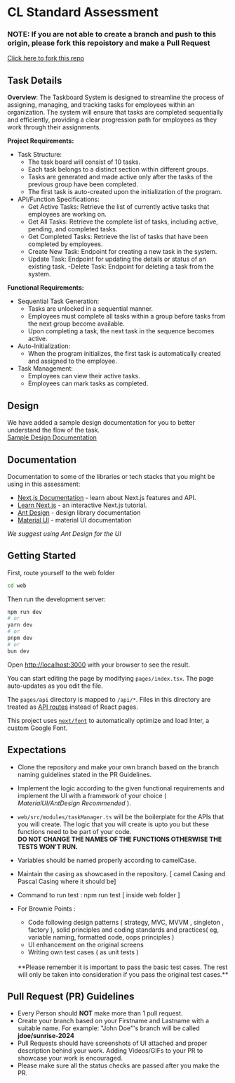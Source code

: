 # CL Standard Assessment

### NOTE: If you are not able to create a branch and push to this origin, please fork this repoistory and make a Pull Request

[Click here to fork this repo](https://github.com/CaravelLabs/CL-Standard-Assessment/fork)

## Task Details

**Overview**:
The Taskboard System is designed to streamline the process of assigning, managing, and tracking tasks for employees within an organization. The system will ensure that tasks are completed sequentially and efficiently, providing a clear progression path for employees as they work through their assignments.

**Project Requirements:**

- Task Structure:
    - The task board will consist of 10 tasks.
    - Each task belongs to a distinct section within different groups.
    - Tasks are generated and made active only after the tasks of the previous group have been completed.
    - The first task is auto-created upon the initialization of the program.
- API/Function Specifications:
    - Get Active Tasks: Retrieve the list of currently active tasks that employees are working on.
    - Get All Tasks: Retrieve the complete list of tasks, including active, pending, and completed tasks.
    - Get Completed Tasks: Retrieve the list of tasks that have been completed by employees.
    - Create New Task: Endpoint for creating a new task in the system.
    - Update Task: Endpoint for updating the details or status of an existing task.
    -Delete Task: Endpoint for deleting a task from the system.

**Functional Requirements:**

- Sequential Task Generation:
    - Tasks are unlocked in a sequential manner.
    - Employees must complete all tasks within a group before tasks from the next group become available.
    - Upon completing a task, the next task in the sequence becomes active.
- Auto-Initialization:
    - When the program initializes, the first task is automatically created and assigned to the employee.
- Task Management:
    - Employees can view their active tasks.
    - Employees can mark tasks as completed.
## Design

We have added a sample design documentation for you to better understand the flow of the task.
<br>
[Sample Design Documentation](https://www.figma.com/design/oBC0zPGhL1VzV2Bm31D2bR/Task-Board-Documentation?node-id=17-2327)


## Documentation

Documentation to some of the libraries or tech stacks that you might be using in this assessment:

- [Next.js Documentation](https://nextjs.org/docs) - learn about Next.js features and API.
- [Learn Next.js](https://nextjs.org/learn) - an interactive Next.js tutorial.
- [Ant Design](https://ant.design/components/overview/) - design library documentation
- [Material UI](https://mui.com/material-ui/getting-started/) - material UI documentation

_We suggest using Ant Design for the UI_

## Getting Started

First, route yourself to the web folder

```bash
cd web
```

Then run the development server:

```bash
npm run dev
# or
yarn dev
# or
pnpm dev
# or
bun dev
```

Open [http://localhost:3000](http://localhost:3000) with your browser to see the result.

You can start editing the page by modifying `pages/index.tsx`. The page auto-updates as you edit the file.

The `pages/api` directory is mapped to `/api/*`. Files in this directory are treated as [API routes](https://nextjs.org/docs/api-routes/introduction) instead of React pages.

This project uses [`next/font`](https://nextjs.org/docs/basic-features/font-optimization) to automatically optimize and load Inter, a custom Google Font.

## Expectations
- Clone the repository and make your own branch based on the branch naming guidelines stated in the PR Guidelines.
- Implement the logic according to the given functional requirements and implement the UI with a framework of your choice ( _MaterialUI/AntDesign Recommended_ ).
- ```web/src/modules/taskManager.ts``` will be the boilerplate for the APIs that you will create. The logic that you will create is upto you but these functions need to be part of your code. 
<br>**DO NOT CHANGE THE NAMES OF THE FUNCTIONS OTHERWISE THE TESTS WON'T RUN.**
- Variables should be named properly according to camelCase.
- Maintain the casing as showcased in the repository. [ camel Casing and Pascal Casing where it should be]
- Command to run test : npm run test [ inside web folder ]

- For Brownie Points :
    - Code following design patterns ( strategy, MVC, MVVM , singleton , factory ), solid principles and coding standards and practices( eg, variable naming, formatted code, oops principles )
    - UI enhancement on the original screens
    - Writing own test cases ( as unit tests )
    <br>
    **Please remember it is important to pass the basic test cases. The rest will only be taken into consideration if you pass the original test cases.**

## Pull Request (PR) Guidelines
- Every Person should **NOT** make more than 1 pull request.
 - Create your branch based on your Firstname and Lastname with a suitable name. For example:
 "John Doe"'s branch will be called **jdoe/sunrise-2024**
- Pull Requests should have screenshots of UI attached and proper description behind your work. Adding Videos/GIFs to your PR to showcase your work is encouraged.
- Please make sure all the status checks are passed after you make the PR.
